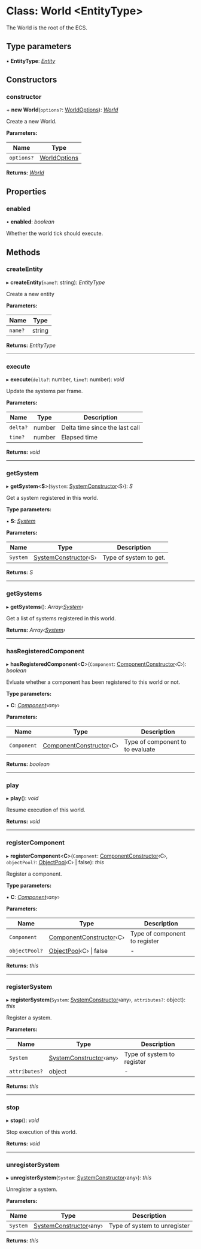 
# Class: World <**EntityType**>

The World is the root of the ECS.

## Type parameters

▪ **EntityType**: *[Entity](entity.md)*

## Constructors

###  constructor

\+ **new World**(`options?`: [WorldOptions](../interfaces/worldoptions.md)): *[World](world.md)*

Create a new World.

**Parameters:**

Name | Type |
------ | ------ |
`options?` | [WorldOptions](../interfaces/worldoptions.md) |

**Returns:** *[World](world.md)*

## Properties

###  enabled

• **enabled**: *boolean*

Whether the world tick should execute.

## Methods

###  createEntity

▸ **createEntity**(`name?`: string): *EntityType*

Create a new entity

**Parameters:**

Name | Type |
------ | ------ |
`name?` | string |

**Returns:** *EntityType*

___

###  execute

▸ **execute**(`delta?`: number, `time?`: number): *void*

Update the systems per frame.

**Parameters:**

Name | Type | Description |
------ | ------ | ------ |
`delta?` | number | Delta time since the last call |
`time?` | number | Elapsed time  |

**Returns:** *void*

___

###  getSystem

▸ **getSystem**<**S**>(`System`: [SystemConstructor](../interfaces/systemconstructor.md)‹S›): *S*

Get a system registered in this world.

**Type parameters:**

▪ **S**: *[System](system.md)*

**Parameters:**

Name | Type | Description |
------ | ------ | ------ |
`System` | [SystemConstructor](../interfaces/systemconstructor.md)‹S› | Type of system to get.  |

**Returns:** *S*

___

###  getSystems

▸ **getSystems**(): *Array‹[System](system.md)›*

Get a list of systems registered in this world.

**Returns:** *Array‹[System](system.md)›*

___

###  hasRegisteredComponent

▸ **hasRegisteredComponent**<**C**>(`Component`: [ComponentConstructor](../interfaces/componentconstructor.md)‹C›): *boolean*

Evluate whether a component has been registered to this world or not.

**Type parameters:**

▪ **C**: *[Component](component.md)‹any›*

**Parameters:**

Name | Type | Description |
------ | ------ | ------ |
`Component` | [ComponentConstructor](../interfaces/componentconstructor.md)‹C› | Type of component to to evaluate  |

**Returns:** *boolean*

___

###  play

▸ **play**(): *void*

Resume execution of this world.

**Returns:** *void*

___

###  registerComponent

▸ **registerComponent**<**C**>(`Component`: [ComponentConstructor](../interfaces/componentconstructor.md)‹C›, `objectPool?`: [ObjectPool](objectpool.md)‹C› | false): *this*

Register a component.

**Type parameters:**

▪ **C**: *[Component](component.md)‹any›*

**Parameters:**

Name | Type | Description |
------ | ------ | ------ |
`Component` | [ComponentConstructor](../interfaces/componentconstructor.md)‹C› | Type of component to register  |
`objectPool?` | [ObjectPool](objectpool.md)‹C› &#124; false | - |

**Returns:** *this*

___

###  registerSystem

▸ **registerSystem**(`System`: [SystemConstructor](../interfaces/systemconstructor.md)‹any›, `attributes?`: object): *this*

Register a system.

**Parameters:**

Name | Type | Description |
------ | ------ | ------ |
`System` | [SystemConstructor](../interfaces/systemconstructor.md)‹any› | Type of system to register  |
`attributes?` | object | - |

**Returns:** *this*

___

###  stop

▸ **stop**(): *void*

Stop execution of this world.

**Returns:** *void*

___

###  unregisterSystem

▸ **unregisterSystem**(`System`: [SystemConstructor](../interfaces/systemconstructor.md)‹any›): *this*

Unregister a system.

**Parameters:**

Name | Type | Description |
------ | ------ | ------ |
`System` | [SystemConstructor](../interfaces/systemconstructor.md)‹any› | Type of system to unregister  |

**Returns:** *this*
